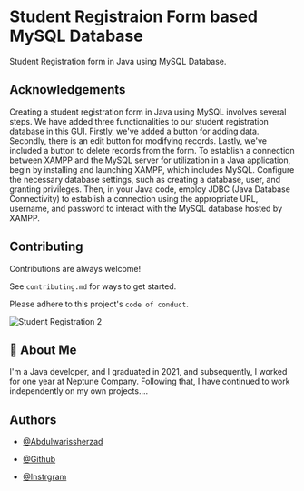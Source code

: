 
# Student Registraion Form based MySQL Database

Student Registration form in Java using MySQL Database.


## Acknowledgements

Creating a student registration form in Java using MySQL involves several steps. We have added three functionalities to our student registration database in this GUI. Firstly, we've added a button for adding data. Secondly, there is an edit button for modifying records. Lastly, we've included a button to delete records from the form. To establish a connection between XAMPP and the MySQL server for utilization in a Java application, begin by installing and launching XAMPP, which includes MySQL. Configure the necessary database settings, such as creating a database, user, and granting privileges. Then, in your Java code, employ JDBC (Java Database Connectivity) to establish a connection using the appropriate URL, username, and password to interact with the MySQL database hosted by XAMPP.
## Contributing

Contributions are always welcome!

See `contributing.md` for ways to get started.

Please adhere to this project's `code of conduct`.


![Student Registration 2](https://github.com/Abdulwarissherzad/Student-Registration-form-in-MySQL/assets/58654136/82e6fcd2-f993-466e-8895-d122a4a4a162)




## 🚀 About Me
I'm a Java developer, and I graduated in 2021, and subsequently, I worked for one year at Neptune Company. Following that, I have continued to work independently on my own projects....


## Authors

- [@Abdulwarissherzad](https://www.get-in-it.de/profil/WuQ0LQ7GtXDmViHNmcSNL5uyjDkBqKbh)

- [@Github](https://github.com/Abdulwarissherzad)
- [@Instrgram](https://www.instagram.com/engineer_waris/)
